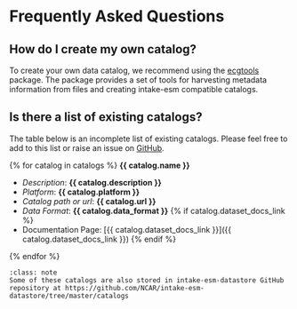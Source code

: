 # Frequently Asked Questions

## How do I create my own catalog?

To create your own data catalog, we recommend using the [ecgtools](https://ecgtools.readthedocs.io/en/latest/) package. The package provides a set of tools for harvesting metadata information from files and creating intake-esm compatible catalogs.

## Is there a list of existing catalogs?

The table below is an incomplete list of existing catalogs.
Please feel free to add to this list or raise an issue on [GitHub](https://github.com/intake/intake-esm/issues/new).

{% for catalog in catalogs %}
**{{ catalog.name }}**

- _Description_: **{{ catalog.description }}**
- _Platform_: **{{ catalog.platform }}**
- _Catalog path or url_: **{{ catalog.url }}**
- _Data Format_: **{{ catalog.data_format }}**
  {% if catalog.dataset_docs_link %}
- Documentation Page: [{{ catalog.dataset_docs_link }}]({{ catalog.dataset_docs_link }})
  {% endif %}

{% endfor %}

```{admonition} Note
:class: note
Some of these catalogs are also stored in intake-esm-datastore GitHub repository at https://github.com/NCAR/intake-esm-datastore/tree/master/catalogs
```
